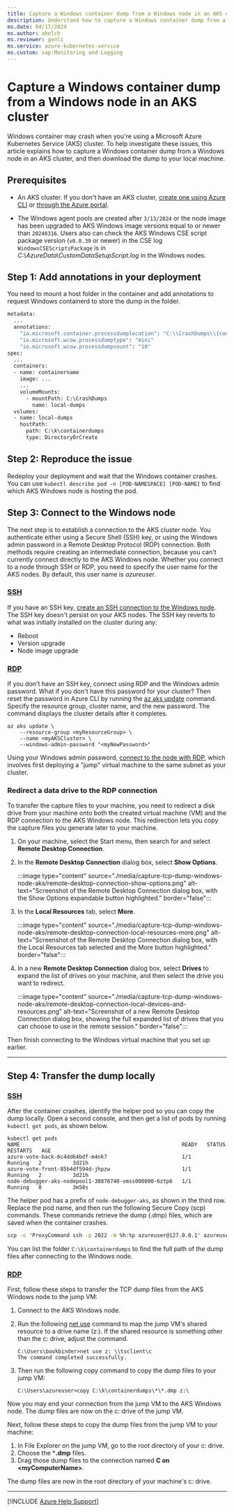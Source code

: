 ```yaml
---
title: Capture a Windows container dump from a Windows node in an AKS cluster
description: Understand how to capture a Windows container dump from a Windows node within an Azure Kubernetes Service (AKS) cluster.
ms.date: 04/17/2024
ms.author: abelch
ms.reviewer: genli
ms.service: azure-kubernetes-service
ms.custom: sap:Monitoring and Logging
---
```

# Capture a Windows container dump from a Windows node in an AKS cluster

Windows container may crash when you're using a Microsoft Azure Kubernetes Service (AKS) cluster. To help investigate these issues, this article explains how to capture a Windows container dump from a Windows node in an AKS cluster, and then download the dump to your local machine.

## Prerequisites

- An AKS cluster. If you don't have an AKS cluster, [create one using Azure CLI](/azure/aks/kubernetes-walkthrough) or [through the Azure portal](/azure/aks/kubernetes-walkthrough-portal).

- The Windows agent pools are created after `3/13/2024` or the node image has been upgraded to AKS Windows image versions equal to or newer than `20240316`. Users also can check the AKS Windows CSE script package version (`v0.0.39` or newer) in the CSE log `WindowsCSEScriptsPackage` is in *C:\AzureData\CustomDataSetupScript.log* in the Windows nodes.

## Step 1: Add annotations in your deployment

You need to mount a host folder in the container and add annotations to request Windows containerd to store the dump in the folder.

```dockerfile
metadata:
  ...
  annotations:
    "io.microsoft.container.processdumplocation": "C:\\CrashDumps\\{container_id}"
    "io.microsoft.wcow.processdumptype": "mini"
    "io.microsoft.wcow.processdumpcount": "10"
spec:
  ...
  containers:
  - name: containername
    image: ...
    ...
    volumeMounts:
      - mountPath: C:\CrashDumps
        name: local-dumps
  volumes:
  - name: local-dumps
    hostPath:
      path: C:\k\containerdumps
      type: DirectoryOrCreate
```

## Step 2: Reproduce the issue

Redeploy your deployment and wait that the Windows container crashes. You can use `kubectl describe pod -n [POD-NAMESPACE] [POD-NAME]` to find which AKS Windows node is hosting the pod.

## Step 3: Connect to the Windows node

The next step is to establish a connection to the AKS cluster node. You authenticate either using a Secure Shell (SSH) key, or using the Windows admin password in a Remote Desktop Protocol (RDP) connection. Both methods require creating an intermediate connection, because you can't currently connect directly to the AKS Windows node. Whether you connect to a node through SSH or RDP, you need to specify the user name for the AKS nodes. By default, this user name is *azureuser*.

### [SSH](#tab/ssh)

If you have an SSH key, [create an SSH connection to the Windows node](/azure/aks/ssh#create-the-ssh-connection-to-a-windows-node). The SSH key doesn't persist on your AKS nodes. The SSH key reverts to what was initially installed on the cluster during any:

- Reboot
- Version upgrade
- Node image upgrade

### [RDP](#tab/rdp)

If you don't have an SSH key, connect using RDP and the Windows admin password. What if you don't have this password for your cluster? Then reset the password in Azure CLI by running the [az aks update](/cli/azure/aks#az-aks-update) command. Specify the resource group, cluster name, and the new password. The command displays the cluster details after it completes.

```azurecli-interactive
az aks update \
    --resource-group <myResourceGroup> \
    --name <myAKSCluster> \
    --windows-admin-password "<myNewPassword>"
```

Using your Windows admin password, [connect to the node with RDP](/azure/aks/rdp), which involves first deploying a "jump" virtual machine to the same subnet as your cluster.

### Redirect a data drive to the RDP connection

To transfer the capture files to your machine, you need to redirect a disk drive from your machine onto both the created virtual machine (VM) and the RDP connection to the AKS Windows node. This redirection lets you copy the capture files you generate later to your machine.

1. On your machine, select the Start menu, then search for and select **Remote Desktop Connection**.

1. In the **Remote Desktop Connection** dialog box, select **Show Options**.

    :::image type="content" source="./media/capture-tcp-dump-windows-node-aks/remote-desktop-connection-show-options.png" alt-text="Screenshot of the Remote Desktop Connection dialog box, with the Show Options expandable button highlighted." border="false":::
1. In the **Local Resources** tab, select **More**.

    :::image type="content" source="./media/capture-tcp-dump-windows-node-aks/remote-desktop-connection-local-resources-more.png" alt-text="Screenshot of the Remote Desktop Connection dialog box, with the Local Resources tab selected and the More button highlighted." border="false":::
1. In a new **Remote Desktop Connection** dialog box, select **Drives** to expand the list of drives on your machine, and then select the drive you want to redirect.

    :::image type="content" source="./media/capture-tcp-dump-windows-node-aks/remote-desktop-connection-local-devices-and-resources.png" alt-text="Screenshot of a new Remote Desktop Connection dialog box, showing the full expanded list of drives that you can choose to use in the remote session." border="false":::

Then finish connecting to the Windows virtual machine that you set up earlier.

---

## Step 4: Transfer the dump locally

### [SSH](#tab/ssh)

After the container crashes, identify the helper pod so you can copy the dump locally. Open a second console, and then get a list of pods by running `kubectl get pods`, as shown below.

```output
kubectl get pods
NAME                                                    READY   STATUS    RESTARTS   AGE
azure-vote-back-6c4dd64bdf-m4nk7                        1/1     Running   2          3d21h
azure-vote-front-85b4df594d-jhpzw                       1/1     Running   2          3d21h
node-debugger-aks-nodepool1-38878740-vmss000000-6ztp6   1/1     Running   0          3m58s
```

The helper pod has a prefix of `node-debugger-aks`, as shown in the third row. Replace the pod name, and then run the following Secure Copy (scp) commands. These commands retrieve the dump (.dmp) files, which are saved when the container crashes.

```cmd
scp -o 'ProxyCommand ssh -p 2022 -W %h:%p azureuser@127.0.0.1' azureuser@10.240.0.97:/C:/k/containerdumps/{container_id}/{application}.dmp .
```

You can list the folder `C:\k\containerdumps` to find the full path of the dump files after connecting to the Windows node.

### [RDP](#tab/rdp)

First, follow these steps to transfer the TCP dump files from the AKS Windows node to the jump VM:

1. Connect to the AKS Windows node.
1. Run the following [net use](/previous-versions/windows/it-pro/windows-server-2012-r2-and-2012/gg651155(v=ws.11)) command to map the jump VM's shared resource to a drive name (z:). If the shared resource is something other than the c: drive, adjust the command.

    ```output
    C:\Users\bookbinder>net use z: \\tsclient\c
    The command completed successfully.
    ```

1. Then run the following copy command to copy the dump files to your jump VM:

    ```output
    C:\Users\azureuser>copy C:\k\containerdumps\*\*.dmp z:\
    ```

Now you may end your connection from the jump VM to the AKS Windows node. The dump files are now on the c: drive of the jump VM.

Next, follow these steps to copy the dump files from the jump VM to your machine:

1. In File Explorer on the jump VM, go to the root directory of your c: drive.
1. Choose the ***.dmp** files.
1. Drag those dump files to the connection named **C on \<myComputerName>**.

The dump files are now in the root directory of your machine's c: drive.

---

[!INCLUDE [Azure Help Support](../../../includes/azure-help-support.md)]
